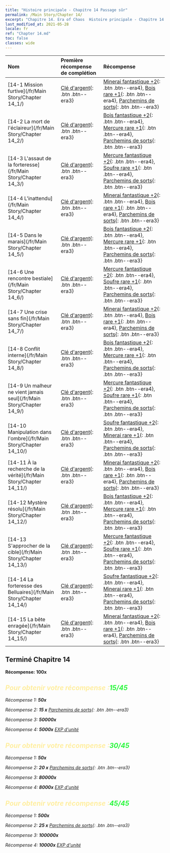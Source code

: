 ```yaml
---
title: "Histoire principale - Chapitre 14 Passage sûr"
permalink: /Main Story/Chapter 14/
excerpt: "Chapitre 14. Era of Chaos  Histoire principale - Chapitre 14. Passage sûr"
last_modified_at: 2021-05-28
locale: fr
ref: "Chapter 14.md"
toc: false
classes: wide
---
```


  | Nom |  Première récompense de complétion | Récompense |
  |:------------|:------------|:------------| 
  | [14-1 Mission furtive](/fr/Main Story/Chapter 14_1/) | [Clé d'argent](/ItemsFR/con_693/){: .btn .btn--era3} | [Minerai fantastique +2](/ItemsFR/mat_47/){: .btn .btn--era4}, [Bois rare +1](/ItemsFR/mat_41/){: .btn .btn--era4}, [Parchemins de sorts](/ItemsFR/con_694/){: .btn .btn--era3} |
  | [14-2 La mort de l'éclaireur](/fr/Main Story/Chapter 14_2/) | [Clé d'argent](/ItemsFR/con_693/){: .btn .btn--era3} | [Bois fantastique +2](/ItemsFR/mat_48/){: .btn .btn--era4}, [Mercure rare +1](/ItemsFR/mat_42/){: .btn .btn--era4}, [Parchemins de sorts](/ItemsFR/con_694/){: .btn .btn--era3} |
  | [14-3 L'assaut de la forteresse](/fr/Main Story/Chapter 14_3/) | [Clé d'argent](/ItemsFR/con_693/){: .btn .btn--era3} | [Mercure fantastique +2](/ItemsFR/mat_49/){: .btn .btn--era4}, [Soufre rare +1](/ItemsFR/mat_43/){: .btn .btn--era4}, [Parchemins de sorts](/ItemsFR/con_694/){: .btn .btn--era3} |
  | [14-4 L'inattendu](/fr/Main Story/Chapter 14_4/) | [Clé d'argent](/ItemsFR/con_693/){: .btn .btn--era3} | [Minerai fantastique +2](/ItemsFR/mat_47/){: .btn .btn--era4}, [Bois rare +1](/ItemsFR/mat_41/){: .btn .btn--era4}, [Parchemins de sorts](/ItemsFR/con_694/){: .btn .btn--era3} |
  | [14-5 Dans le marais](/fr/Main Story/Chapter 14_5/) | [Clé d'argent](/ItemsFR/con_693/){: .btn .btn--era3} | [Bois fantastique +2](/ItemsFR/mat_48/){: .btn .btn--era4}, [Mercure rare +1](/ItemsFR/mat_42/){: .btn .btn--era4}, [Parchemins de sorts](/ItemsFR/con_694/){: .btn .btn--era3} |
  | [14-6 Une rencontre bestiale](/fr/Main Story/Chapter 14_6/) | [Clé d'argent](/ItemsFR/con_693/){: .btn .btn--era3} | [Mercure fantastique +2](/ItemsFR/mat_49/){: .btn .btn--era4}, [Soufre rare +1](/ItemsFR/mat_43/){: .btn .btn--era4}, [Parchemins de sorts](/ItemsFR/con_694/){: .btn .btn--era3} |
  | [14-7 Une crise sans fin](/fr/Main Story/Chapter 14_7/) | [Clé d'argent](/ItemsFR/con_693/){: .btn .btn--era3} | [Minerai fantastique +2](/ItemsFR/mat_47/){: .btn .btn--era4}, [Bois rare +1](/ItemsFR/mat_41/){: .btn .btn--era4}, [Parchemins de sorts](/ItemsFR/con_694/){: .btn .btn--era3} |
  | [14-8 Conflit interne](/fr/Main Story/Chapter 14_8/) | [Clé d'argent](/ItemsFR/con_693/){: .btn .btn--era3} | [Bois fantastique +2](/ItemsFR/mat_48/){: .btn .btn--era4}, [Mercure rare +1](/ItemsFR/mat_42/){: .btn .btn--era4}, [Parchemins de sorts](/ItemsFR/con_694/){: .btn .btn--era3} |
  | [14-9 Un malheur ne vient jamais seul](/fr/Main Story/Chapter 14_9/) | [Clé d'argent](/ItemsFR/con_693/){: .btn .btn--era3} | [Mercure fantastique +2](/ItemsFR/mat_49/){: .btn .btn--era4}, [Soufre rare +1](/ItemsFR/mat_43/){: .btn .btn--era4}, [Parchemins de sorts](/ItemsFR/con_694/){: .btn .btn--era3} |
  | [14-10 Manipulation dans l'ombre](/fr/Main Story/Chapter 14_10/) | [Clé d'argent](/ItemsFR/con_693/){: .btn .btn--era3} | [Soufre fantastique +2](/ItemsFR/mat_50/){: .btn .btn--era4}, [Minerai rare +1](/ItemsFR/mat_40/){: .btn .btn--era4}, [Parchemins de sorts](/ItemsFR/con_694/){: .btn .btn--era3} |
  | [14-11 À la recherche de la vérité](/fr/Main Story/Chapter 14_11/) | [Clé d'argent](/ItemsFR/con_693/){: .btn .btn--era3} | [Minerai fantastique +2](/ItemsFR/mat_47/){: .btn .btn--era4}, [Bois rare +1](/ItemsFR/mat_41/){: .btn .btn--era4}, [Parchemins de sorts](/ItemsFR/con_694/){: .btn .btn--era3} |
  | [14-12 Mystère résolu](/fr/Main Story/Chapter 14_12/) | [Clé d'argent](/ItemsFR/con_693/){: .btn .btn--era3} | [Bois fantastique +2](/ItemsFR/mat_48/){: .btn .btn--era4}, [Mercure rare +1](/ItemsFR/mat_42/){: .btn .btn--era4}, [Parchemins de sorts](/ItemsFR/con_694/){: .btn .btn--era3} |
  | [14-13 S'approcher de la cible](/fr/Main Story/Chapter 14_13/) | [Clé d'argent](/ItemsFR/con_693/){: .btn .btn--era3} | [Mercure fantastique +2](/ItemsFR/mat_49/){: .btn .btn--era4}, [Soufre rare +1](/ItemsFR/mat_43/){: .btn .btn--era4}, [Parchemins de sorts](/ItemsFR/con_694/){: .btn .btn--era3} |
  | [14-14 La forteresse des Belluaires](/fr/Main Story/Chapter 14_14/) | [Clé d'argent](/ItemsFR/con_693/){: .btn .btn--era3} | [Soufre fantastique +2](/ItemsFR/mat_50/){: .btn .btn--era4}, [Minerai rare +1](/ItemsFR/mat_40/){: .btn .btn--era4}, [Parchemins de sorts](/ItemsFR/con_694/){: .btn .btn--era3} |
  | [14-15 La bête enragée](/fr/Main Story/Chapter 14_15/) | [Clé d'argent](/ItemsFR/con_693/){: .btn .btn--era3} | [Minerai fantastique +2](/ItemsFR/mat_47/){: .btn .btn--era4}, [Bois rare +1](/ItemsFR/mat_41/){: .btn .btn--era4}, [Parchemins de sorts](/ItemsFR/con_694/){: .btn .btn--era3} |


## Terminé Chapitre 14

 **Récompense:**  **100x** <i class="fas fa-gem"/>



## <span style="color: #ffeea0">Pour obtenir votre récompense :</span><span style="color: #27f73a">15/45</span>

 Récompense 1:  **50x** <i class="fas fa-gem"/>

 Récompense 2: **15 x** [Parchemins de sorts](/ItemsFR/con_694/){: .btn .btn--era3}

 Récompense 3:  **50000x** <i class="fas fa-coins"/>

 Récompense 4:  **5000x** [EXP d'unité](/ItemsFR/con_902/)



## <span style="color: #ffeea0">Pour obtenir votre récompense :</span><span style="color: #27f73a">30/45</span>

 Récompense 1:  **50x** <i class="fas fa-gem"/>

 Récompense 2: **20 x** [Parchemins de sorts](/ItemsFR/con_694/){: .btn .btn--era3}

 Récompense 3:  **80000x** <i class="fas fa-coins"/>

 Récompense 4:  **8000x** [EXP d'unité](/ItemsFR/con_902/)



## <span style="color: #ffeea0">Pour obtenir votre récompense :</span><span style="color: #27f73a">45/45</span>

 Récompense 1:  **500x** <i class="fas fa-gem"/>

 Récompense 2: **25 x** [Parchemins de sorts](/ItemsFR/con_694/){: .btn .btn--era3}

 Récompense 3:  **100000x** <i class="fas fa-coins"/>

 Récompense 4:  **10000x** [EXP d'unité](/ItemsFR/con_902/)

